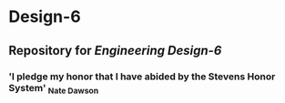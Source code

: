 # **Design-6**
## Repository for _Engineering Design-6_
###  'I pledge my honor that I have abided by the Stevens Honor System' <sub>Nate Dawson<sub>
